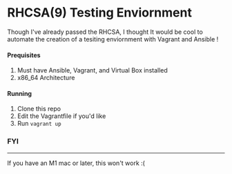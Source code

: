 # RHCSA(9) Testing Enviornment 

Though I've already passed the RHCSA, I thought It would be cool to automate the creation of a tesiting enviornment with Vagrant and Ansible !

#### Prequisites
1. Must have Ansible, Vagrant, and Virtual Box installed
4. x86_64 Architecture 



#### Running 
1. Clone this repo
2. Edit the Vagrantfile if you'd like
3. Run `vagrant up`


### FYI
------
If you have an M1 mac or later, this won't work :( 
